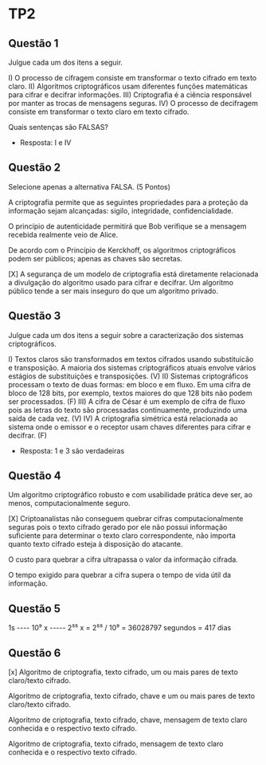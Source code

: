 # TP2

## Questão 1

Julgue cada um dos itens a seguir.

I) O processo de cifragem consiste em transformar o texto cifrado em texto claro.
II) Algoritmos criptográficos usam diferentes funções matemáticas para cifrar e decifrar informações.
III) Criptografia é a ciência responsável por manter as trocas de mensagens seguras.
IV) O processo de decifragem consiste em transformar o texto claro em texto cifrado.

Quais sentenças são FALSAS?

- Resposta: I e IV

## Questão 2

Selecione apenas a alternativa FALSA.
(5 Pontos)

A criptografia permite que as seguintes propriedades para a proteção da informação sejam alcançadas: sigilo, integridade, confidencialidade.

O princípio de autenticidade permitirá que Bob verifique se a mensagem recebida realmente veio de Alice.

De acordo com o Princípio de Kerckhoff, os algoritmos criptográficos podem ser públicos; apenas as chaves são secretas.

[X] A segurança de um modelo de criptografia está diretamente relacionada a divulgação do algoritmo usado para cifrar e decifrar. Um algoritmo público tende a ser mais inseguro do que um algoritmo privado.

## Questão 3

Julgue cada um dos itens a seguir sobre a caracterização dos sistemas criptográficos.

I) Textos claros são transformados em textos cifrados usando substituicão e transposição. A maioria dos sistemas criptográficos atuais envolve vários estágios de substituições e transposições. (V)
II) Sistemas criptográficos processam o texto de duas formas: em bloco e em fluxo. Em uma cifra de bloco de 128 bits, por exemplo, textos maiores do que 128 bits não podem ser processados. (F)
III) A cifra de César é um exemplo de cifra de fluxo pois as letras do texto são processadas continuamente, produzindo uma saída de cada vez. (V)
IV) A criptografia simétrica está relacionada ao sistema onde o emissor e o receptor usam chaves diferentes para cifrar e decifrar. (F)

- Resposta: 1 e 3 são verdadeiras

## Questão 4

Um algoritmo criptográfico robusto e com usabilidade prática deve ser, ao menos, computacionalmente seguro.

[X] Criptoanalistas não conseguem quebrar cifras computacionalmente seguras pois o texto cifrado gerado por ele não possui informação suficiente para determinar o texto claro correspondente, não importa quanto texto cifrado esteja à disposição do atacante.

O custo para quebrar a cifra ultrapassa o valor da informação cifrada.

O tempo exigido para quebrar a cifra supera o tempo de vida útil da informação.

## Questão 5

1s ---- 10⁹
x ----- 2⁵⁵
x = 2⁵⁵ / 10⁹ = 36028797 segundos = 417 dias

## Questão 6

[x] Algoritmo de criptografia, texto cifrado, um ou mais pares de texto claro/texto cifrado.

Algoritmo de criptografia, texto cifrado, chave e um ou mais pares de texto claro/texto cifrado.

Algoritmo de criptografia, texto cifrado, chave, mensagem de texto claro conhecida e o respectivo texto cifrado.

Algoritmo de criptografia, texto cifrado, mensagem de texto claro conhecida e o respectivo texto cifrado.

